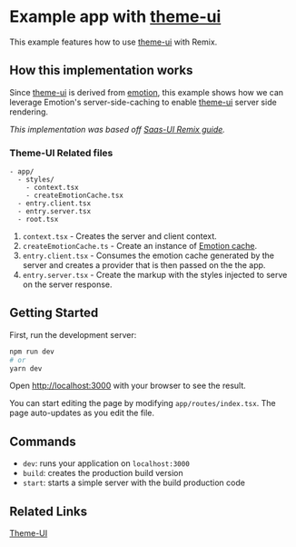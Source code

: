 # Example app with [theme-ui](https://theme-ui.com/)

This example features how to use [theme-ui](https://theme-ui.com/) with Remix.

## How this implementation works

Since [theme-ui](https://theme-ui.com/) is derived from [emotion](https://emotion.sh/), this example shows how we can leverage Emotion's server-side-caching to enable [theme-ui](https://theme-ui.com/) server side rendering.

*This implementation was based off [Saas-UI Remix guide](https://www.saas-ui.dev/docs/core/installation/remix-guide).*

### Theme-UI Related files

```
- app/
  - styles/    - context.tsx    - createEmotionCache.tsx
  - entry.client.tsx
  - entry.server.tsx
  - root.tsx
```

1. `context.tsx` - Creates the server and client context.
2. `createEmotionCache.ts` - Create an instance of [Emotion cache](https://emotion.sh/docs/@emotion/cache).
4. `entry.client.tsx` - Consumes the emotion cache generated by the server and creates a provider that is then passed on the the app.
5. `entry.server.tsx` - Create the markup with the styles injected to serve on the server response.


## Getting Started

First, run the development server:

```bash
npm run dev
# or
yarn dev
```

Open [http://localhost:3000](http://localhost:3000) with your browser to see the result.

You can start editing the page by modifying `app/routes/index.tsx`. The page auto-updates as you edit the file.

## Commands

- `dev`: runs your application on `localhost:3000`
- `build`: creates the production build version
- `start`: starts a simple server with the build production code

## Related Links

[Theme-UI](https://theme-ui.com/)
